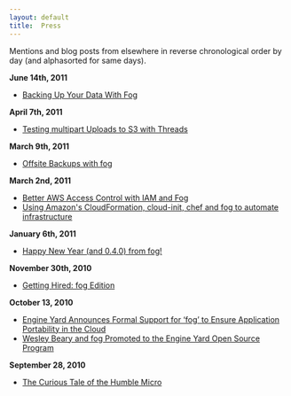 ```yaml
---
layout: default
title:  Press
---
```


Mentions and blog posts from elsewhere in reverse chronological order by day (and alphasorted for same days).

**June 14th, 2011**

* [Backing Up Your Data With Fog](http://larrywright.me/blog/articles/221-backing-up-your-data-with-fog)

**April 7th, 2011**

* [Testing multipart Uploads to S3 with Threads](http://blog.vicecity.co.uk/post/4425574978/multipart-uploads-fog-threads-win)

**March 9th, 2011**

* [Offsite Backups with fog](http://www.engineyard.com/blog/2011/offsite-backups-with-fog/)

**March 2nd, 2011**

* [Better AWS Access Control with IAM and Fog](http://blog.zerosum.org/2011/03/02/better-aws-access-control-with-iam-and-fog.html)
* [Using Amazon's CloudFormation, cloud-init, chef and fog to automate infrastructure](http://allanfeid.com/content/using-amazons-cloudformation-cloud-init-chef-and-fog-automate-infrastructure)

**January 6th, 2011**

* [Happy New Year (and 0.4.0) from fog!](http://www.engineyard.com/blog/2011/happy-new-year-and-0-4-0-from-fog/)

**November 30th, 2010**

* [Getting Hired: fog Edition](http://www.engineyard.com/blog/2010/getting-hired-fog-edition/)

**October 13, 2010**

* [Engine Yard Announces Formal Support for ‘fog’ to Ensure Application Portability in the Cloud](http://www.engineyard.com/company/press/2010-10-13-engine-yard-announces-formal-support-for-%E2%80%98fog%E2%80%99-to-ensure-application-portability-in-the-cloud)
* [Wesley Beary and fog Promoted to the Engine Yard Open Source Program](http://www.engineyard.com/blog/2010/wesley-beary-and-fog-promoted-to-the-engine-yard-open-source-program/)

**September 28, 2010**

* [The Curious Tale of the Humble Micro](http://www.engineyard.com/blog/2010/the-curious-tale-of-the-humble-micro/)
